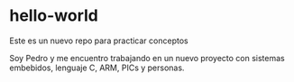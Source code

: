 # hello-world
Este es un nuevo repo para practicar conceptos

Soy Pedro y me encuentro trabajando en un nuevo proyecto con sistemas embebidos, lenguaje C, ARM, PICs y personas.
